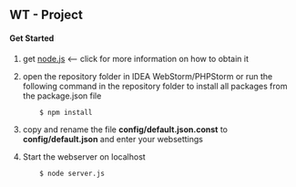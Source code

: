 ## WT - Project

#### Get Started

1. get [node.js](https://nodejs.org/en/) <-- click for more information on how to obtain it

2. open the repository folder in IDEA WebStorm/PHPStorm or run the following command in the repository folder to install all packages from the package.json file
    ```sh
        $ npm install
    ```

3. copy and rename the file **config/default.json.const** to **config/default.json** and enter your websettings

4. Start the webserver on localhost
    ```sh
        $ node server.js
    ```
